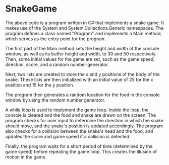 # SnakeGame
The above code is a program written in C# that implements a snake game. It makes use of the System and System.Collections.Generic namespaces. The program defines a class named "Program" and implements a Main method, which serves as the entry point for the program.

The first part of the Main method sets the height and width of the console window, as well as its buffer height and width, to 30 and 50 respectively. Then, some initial values for the game are set, such as the game speed, direction, score, and a random number generator.

Next, two lists are created to store the x and y positions of the body of the snake. These lists are then initialized with an initial value of 25 for the x position and 15 for the y position.

The program then generates a random location for the food in the console window by using the random number generator.

A while loop is used to implement the game loop. Inside the loop, the console is cleared and the food and snake are drawn on the screen. The program checks for user input to determine the direction in which the snake should move, and the snake's position is updated accordingly. The program also checks for a collision between the snake's head and the food, and updates the score and game speed if a collision is detected.

Finally, the program waits for a short period of time (determined by the game speed) before repeating the game loop. This creates the illusion of motion in the game.
